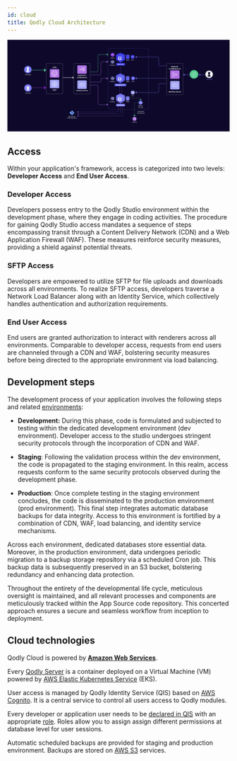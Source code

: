 ```yaml
---
id: cloud
title: Qodly Cloud Architecture
---
```


![cloud architecture](img/cloud-archi.svg)


## Access

Within your application's framework, access is categorized into two levels: **Developer Access** and **End User Access**.


### Developer Access

Developers possess entry to the Qodly Studio environment within the development phase, where they engage in coding activities. The procedure for gaining Qodly Studio access mandates a sequence of steps encompassing transit through a Content Delivery Network (CDN) and a Web Application Firewall (WAF). These measures reinforce security measures, providing a shield against potential threats. 

### SFTP Access

Developers are empowered to utilize SFTP for file uploads and downloads across all environments. To realize SFTP access, developers traverse a Network Load Balancer along with an Identity Service, which collectively handles authentication and authorization requirements. 

### End User Access

End users are granted authorization to interact with renderers across all environments. Comparable to developer access, requests from end users are channeled through a CDN and WAF, bolstering security measures before being directed to the appropriate environment via load balancing. 


## Development steps

The development process of your application involves the following steps and related [environments](../cloud/getStarted.md#environments-and-services): 

- **Development:** During this phase, code is formulated and subjected to testing within the dedicated development environment (dev environment). Developer access to the studio undergoes stringent security protocols through the incorporation of CDN and WAF. 

- **Staging**: Following the validation process within the dev environment, the code is propagated to the staging environment. In this realm, access requests conform to the same security protocols observed during the development phase. 

- **Production**: Once complete testing in the staging environment concludes, the code is disseminated to the production environment (prod environment). This final step integrates automatic database backups for data integrity. Access to this environment is fortified by a combination of CDN, WAF, load balancing, and identity service mechanisms. 

 

Across each environment, dedicated databases store essential data. Moreover, in the production environment, data undergoes periodic migration to a backup storage repository via a scheduled Cron job. This backup data is subsequently preserved in an S3 bucket, bolstering redundancy and enhancing data protection. 

Throughout the entirety of the developmental life cycle, meticulous oversight is maintained, and all relevant processes and components are meticulously tracked within the App Source code repository. This concerted approach ensures a secure and seamless workflow from inception to deployment. 


## Cloud technologies

Qodly Cloud is powered by [**Amazon Web Services**](https://aws.amazon.com/cognito/).  

Every [Qodly Server](../concepts/platform.md#qodly-server) is a container deployed on a Virtual Machine (VM) powered by [AWS Elastic Kubernetes Service](https://aws.amazon.com/eks/) (EKS).  

User access is managed by Qodly Identity Service (QIS) based on [AWS Cognito](https://aws.amazon.com/cognito/). It is a central service to control all users access to Qodly modules. 

Every developer or application user needs to be [declared in QIS](xxx) with an appropriate [role](../studio/roles/dataAccessRestrictions.md). Roles allow you to assign assign different permissions at database level for user sessions.

Automatic scheduled backups are provided for staging and production environment. Backups are stored on [AWS S3](https://aws.amazon.com/s3/) services.  


